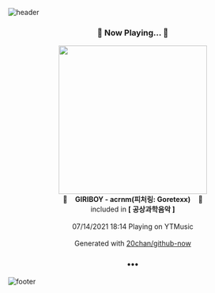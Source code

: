 ![header](https://capsule-render.vercel.app/api?type=wave&height=170&section=header&text=Hi.%20I'm%20SHIFT&fontColor=090707&fontAlignX=45&fontAlignY=65&fontSize=100)

<h3 align="center">🎵 Now Playing... 🎵</h3>
<p align="center">
  <a href="https://music.youtube.com/watch?v=fApInTv3LUA">
    <img width="300" src="https://lh3.googleusercontent.com/dg_M9TEaqFO5wKTDSUgDq4Jg8Nhe5Mcvl2Pejm9tuG6aIRsXUonZGH88xf-Brm6xEhezBHIqbmDYE4jN0w">
  </a>
  <br>
  🎵&nbsp&nbsp&nbsp <b>GIRIBOY - acrnm(피처링: Goretexx)</b> &nbsp&nbsp&nbsp🎵
  <br>
  included in <b>[ 공상과학음악 ]</b>
  
  <br />
  <br />
  07/14/2021 18:14 Playing on YTMusic
  <br />
  <br />
  Generated with <a href="https://github.com/20chan/github-now">20chan/github-now</a>
</p>

<h3 align="center">•••</h3>

![footer](https://capsule-render.vercel.app/api?type=wave&height=150&section=footer)
